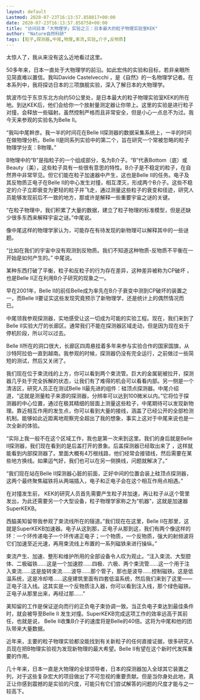 ```yaml
---
layout: default
Lastmod: 2020-07-23T16:13:57.858817+00:00
date: 2020-07-23T16:13:57.858758+00:00
title: "访问日本「大物理学」实验之三：日本最大的粒子物理实验室KEK"
author: "Nature自然科研"
tags: [粒子,探测器,中尾,物理,束流,实验,介子,反物质]
---
```


太惊人了，我从来没有这么近地看过这里。

50多年来，日本一直处于大物理学的前沿。如此宏伟的实验和目标，若非亲眼所见简直难以置信。我叫Davide Castelvecchi ，是《自然》的一名物理学记者。在本系列中，我将探访日本的三项旗舰实验，深入了解日本的大物理学。

筑波市位于东京东北方向约50公里处，是日本最大的粒子物理实验室KEK的所在地。到达KEK后，他们会给你一个放射量测定器让你带上。这里的实验是进行粒子对撞，会释放一些辐射。虽然控制严格而且非常安全，但是小心一点总不为过。我今天来参观的实验名为Belle II。

“我叫中尾幹彦。我一半的时间花在Belle II探测器的数据采集系统上，一半的时间在做物理分析。Belle II是同系列实验中的第二个，旨在研究一个常被忽略的粒子物理学分支：B物理。”

B物理中的“B”是指粒子的一个组成部分，名为B介子。“B”代表Bottom（底）或Beauty（美），这些粒子具有一些很有意思的特性。B介子是不稳定的粒子，在自然界中非常罕见。但它们能在粒子加速器中产生，这也是Belle II的任务。电子及其反物质正电子在Belle II的中心发生对撞，相互湮灭，形成两个B介子。这些不稳定的介子立即衰变为更轻的粒子并飞走，通过测量这些粒子的衰变和径迹，研究人员能够发现前后不一致的地方，那或许是解释一些重要宇宙之谜的关键。

“在粒子物理中，我们积累了大量的数据，建立了粒子物理的标准模型，但是还缺少很多东西来解释宇宙之谜。”中尾说。

像中尾这样的物理学家认为，可能存在有待发现的新物理可以解释其中的一些谜题。

“比如在我们的宇宙中没有观测到反物质。我们不知道这种物质-反物质不平衡在一开始是如何产生的。” 中尾说。

某种东西打破了平衡，粒子和反粒子的行为存在差异，这种差异被称为CP破坏 ，也是Belle II正在利用B介子研究的现象之一。

早在2001年，Belle II的前任Belle成为率先在B介子衰变中测到CP破坏的装置之一，而Belle II要证实这些发现究竟预示了新物理学，还是统计上的偶然情况而已。

中尾领我参观探测器，实地感受让这一切成为可能的实验工程。现在，我们来到了Belle II实验大厅的长廊区。通常我们不能在探测器区域走动，但是因为现在处于停机阶段，所以可以过去。

Belle II所在的洞口很大，长廊区四周悬挂着多年来参与实验合作的国家国旗，从沙特阿拉伯一直到越南。我参观的时候，探测器仍没有完全运行，之前做过一些简短的测试，然后又关闭了。

我们现在位于束流线的上方，你可以看到两个束流管。巨大的金属轭被拉开，探测器几乎处于完全拆解的状态，让我们有了难得的机会可以看看内部。另一侧是一个清洁区，研究人员正在测试Belle II最先进的组件：硅顶点探测器。中尾介绍道，“这就是测量粒子来源的探测器，分辨率可以达到100微米以内。”它将位于探测器的中心位置，通过在极其精细的层面上测量这些粒子，中尾期待可以发现新物理。靠近相互作用的发生点，你可以看到大量的接线，涵盖了已经公开的全部检测机制。能够如此近距离地观察完全超出了我的想象，事实上这对于中尾来说也是一次全新的体验。

“实际上我一般不在这个区域工作，我也是第一次来到这里。我们的身后就是Belle II探测器，我们现在看到的是后盖打开的景象。后盖探测器已经取出来了 ，这样就能看到内部探测器了。里面大概有4万根线路，他们经常会接错线，然后需要在某些地方换线。如果运气好，我们也可以在另一侧换线，问题就解决了。”

“我们现在站在Belle II探测器心脏的前面，正好中间的位置会装上硅顶点探测器，这两个最终聚焦磁铁将从两端插入，电子和正电子会在这个相互作用点相遇。”

在对撞发生前， KEK的研究人员首先需要产生粒子并加速，再让粒子从这个管里发出，为此还需要另一个大型设备，粒子物理学家称之为“机器”，这就是加速器SuperKEKB。

西脇美知留带我参观了束流线所在的隧道。”我们现在在这里，Belle II在那里，这就是SuperKEKB加速器。电子从这到那，正电子从那到这，我们有两个像这样的环：一个环传递电子一个环传递正电子；一个物质，一个反物质，强大的射频波将它们加速至近光速，再用束流线上布置的一系列磁铁来进行操纵。”

束流产生、加速、整形和维护所用的全部设备令人叹为观止。“注入束流、大型腔体、二极磁铁……这是一个加速腔……四极、六极、两个束流管……这一个用于注入束流……这是旋转束流……波导……那个管子，那也是波导……控制磁铁。这是低温系统，这是冷却塔……这座建筑里面有四套低温系统，然后我们来到了这里——正电子注入线。这其实是一个反物质注入器，你可以看到注入线，那个绿色磁铁。正电子从那里出来，再经过那……”

美知留的工作是保证逆向而行的正负电子束协调一致。当正负电子束达到最佳条件时，就会被导至Belle II 发生对撞。SuperKEKB完成这项工作的效率远高于其前任，也就是说， Belle II收集B介子的速度将是Belle的40倍。这将为中尾和他的团队带来大量数据。

近年来，主要的粒子物理实验都没能找到有关新粒子的任何直接证据，很多研究人员现在把B物理实验视为发现新物理的最大希望。Belle II有望在这个新时代发挥重要的作用。

几十年来，日本一直是大物理的全球领导者，日本的探测器加入全球其它装置之列，对于这些复杂宏大的项目做出了不可忽视的重要贡献。但是当你身处此地，真正让你感到震撼的是实验的尺度，可能只有它们尝试解答的问题的尺度才能与之一较高下。

